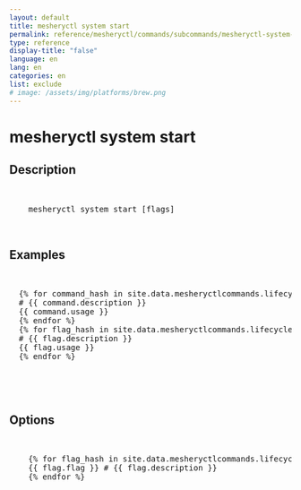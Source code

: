```yaml
---
layout: default
title: mesheryctl system start
permalink: reference/mesheryctl/commands/subcommands/mesheryctl-system-start
type: reference
display-title: "false"
language: en
lang: en
categories: en
list: exclude
# image: /assets/img/platforms/brew.png
---
```


<!-- Copy this template to create individual doc pages for each mesheryctl commands -->

<!-- Name of the command -->
# mesheryctl system start

## Description

<!-- Basic usage of the command -->
<pre class="codeblock-pre">
  <div class="codeblock">
    mesheryctl system start [flags]
  </div>
</pre>

## Examples

<pre class="codeblock-pre">
  <div class="codeblock">
  {% for command_hash in site.data.mesheryctlcommands.lifecycle.system.start.command %}{% assign command = command_hash[1] %}
  # {{ command.description }}
  {{ command.usage }}
  {% endfor %}
  {% for flag_hash in site.data.mesheryctlcommands.lifecycle.system.start.flag %}{% assign flag = flag_hash[1] %}
  # {{ flag.description }}
  {{ flag.usage }}
  {% endfor %}
  </div>
</pre>
<br/>


<!-- Options/Flags available in this command -->
## Options

<pre class="codeblock-pre">
  <div class="codeblock">
    {% for flag_hash in site.data.mesheryctlcommands.lifecycle.system.start.flag %}{% assign flag = flag_hash[1] %}
    {{ flag.flag }} # {{ flag.description }}
    {% endfor %}
  </div>
</pre>
<br/>
